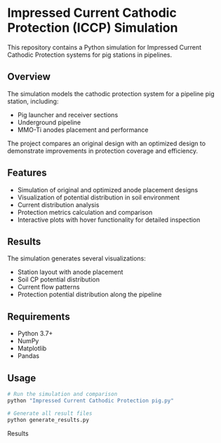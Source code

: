 # Impressed Current Cathodic Protection (ICCP) Simulation

This repository contains a Python simulation for Impressed Current Cathodic Protection systems for pig stations in pipelines.

## Overview

The simulation models the cathodic protection system for a pipeline pig station, including:
- Pig launcher and receiver sections
- Underground pipeline
- MMO-Ti anodes placement and performance

The project compares an original design with an optimized design to demonstrate improvements in protection coverage and efficiency.

## Features

- Simulation of original and optimized anode placement designs
- Visualization of potential distribution in soil environment
- Current distribution analysis
- Protection metrics calculation and comparison
- Interactive plots with hover functionality for detailed inspection

## Results

The simulation generates several visualizations:
- Station layout with anode placement
- Soil CP potential distribution
- Current flow patterns
- Protection potential distribution along the pipeline

## Requirements

- Python 3.7+
- NumPy
- Matplotlib
- Pandas

## Usage

```python
# Run the simulation and comparison
python "Impressed Current Cathodic Protection pig.py"

# Generate all result files
python generate_results.py
```
Results










